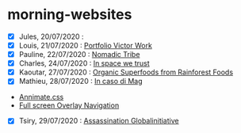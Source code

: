 # morning-websites

- [X] Jules, 20/07/2020 : []()
- [x] Louis, 21/07/2020 : [Portfolio Victor Work](https://victor.work/)
- [x] Pauline, 22/07/2020 : [Nomadic Tribe](https://2019.makemepulse.com/)
- [x] Charles, 24/07/2020 : [In space we trust](http://inspacewetrust.org/en/)
- [x] Kaoutar, 27/07/2020 : [Organic Superfoods from Rainforest Foods](https://www.rainforestfoods.com/experience/#!/slide-intro)
- [x] Mathieu, 28/07/2020 : [In caso di Mag](http://incasodi.colmar.it/fr/tignes.html)
- [Annimate.css](https://animate.style/)
- [Full screen Overlay Navigation](https://www.w3schools.com/howto/howto_js_fullscreen_overlay.asp)
- [x] Tsiry, 29/07/2020 : [Assassination Globalinitiative](https://assassination.globalinitiative.net//)
